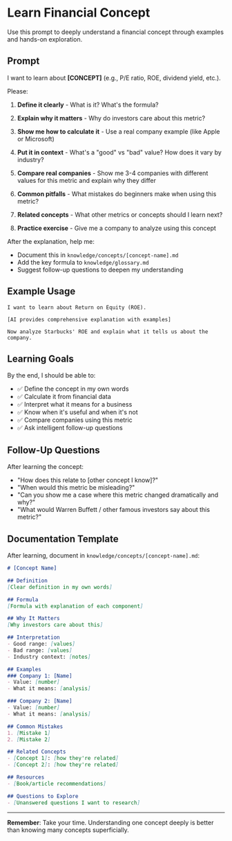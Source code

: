 # Learn Financial Concept

Use this prompt to deeply understand a financial concept through examples and hands-on exploration.

## Prompt

I want to learn about **[CONCEPT]** (e.g., P/E ratio, ROE, dividend yield, etc.).

Please:

1. **Define it clearly** - What is it? What's the formula?

2. **Explain why it matters** - Why do investors care about this metric?

3. **Show me how to calculate it** - Use a real company example (like Apple or Microsoft)

4. **Put it in context** - What's a "good" vs "bad" value? How does it vary by industry?

5. **Compare real companies** - Show me 3-4 companies with different values for this metric and explain why they differ

6. **Common pitfalls** - What mistakes do beginners make when using this metric?

7. **Related concepts** - What other metrics or concepts should I learn next?

8. **Practice exercise** - Give me a company to analyze using this concept

After the explanation, help me:
- Document this in `knowledge/concepts/[concept-name].md`
- Add the key formula to `knowledge/glossary.md`
- Suggest follow-up questions to deepen my understanding

## Example Usage

```
I want to learn about Return on Equity (ROE).

[AI provides comprehensive explanation with examples]

Now analyze Starbucks' ROE and explain what it tells us about the company.
```

## Learning Goals

By the end, I should be able to:
- ✅ Define the concept in my own words
- ✅ Calculate it from financial data
- ✅ Interpret what it means for a business
- ✅ Know when it's useful and when it's not
- ✅ Compare companies using this metric
- ✅ Ask intelligent follow-up questions

## Follow-Up Questions

After learning the concept:
- "How does this relate to [other concept I know]?"
- "When would this metric be misleading?"
- "Can you show me a case where this metric changed dramatically and why?"
- "What would Warren Buffett / other famous investors say about this metric?"

## Documentation Template

After learning, document in `knowledge/concepts/[concept-name].md`:

```markdown
# [Concept Name]

## Definition
[Clear definition in my own words]

## Formula
[Formula with explanation of each component]

## Why It Matters
[Why investors care about this]

## Interpretation
- Good range: [values]
- Bad range: [values]
- Industry context: [notes]

## Examples
### Company 1: [Name]
- Value: [number]
- What it means: [analysis]

### Company 2: [Name]
- Value: [number]
- What it means: [analysis]

## Common Mistakes
1. [Mistake 1]
2. [Mistake 2]

## Related Concepts
- [Concept 1]: [how they're related]
- [Concept 2]: [how they're related]

## Resources
- [Book/article recommendations]

## Questions to Explore
- [Unanswered questions I want to research]
```

---

**Remember**: Take your time. Understanding one concept deeply is better than knowing many concepts superficially.

